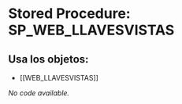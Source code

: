 # Stored Procedure: SP_WEB_LLAVESVISTAS

## Usa los objetos:
- [[WEB_LLAVESVISTAS]]

*No code available.*
